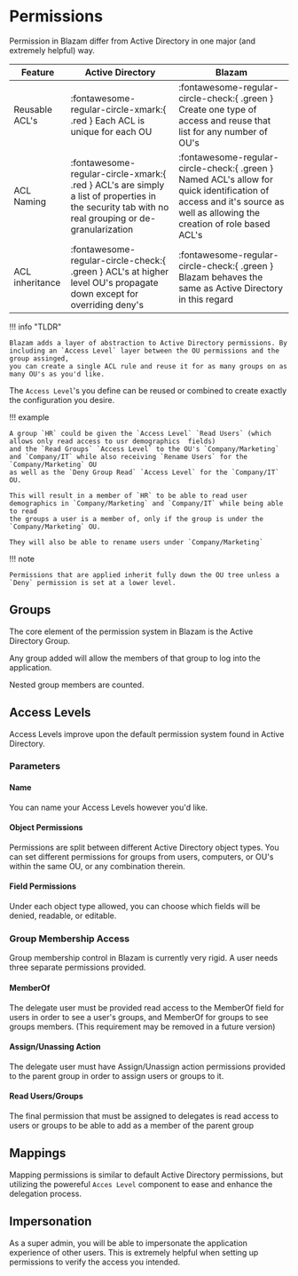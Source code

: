 ﻿# Permissions
Permission in Blazam differ from Active Directory in one major (and extremely helpful) way.

|Feature |  Active Directory | Blazam |
| ----------- | ------------------------------------ | - |
| Reusable ACL's      | :fontawesome-regular-circle-xmark:{ .red } Each ACL is unique for each OU  | :fontawesome-regular-circle-check:{ .green } Create one type of access and reuse that list for any number of OU's |
| ACL Naming          | :fontawesome-regular-circle-xmark:{ .red } ACL's are simply a list of properties in the security tab with no real grouping or de-granularization | :fontawesome-regular-circle-check:{ .green } Named ACL's allow for quick identification of access and it's source as well as allowing the creation of role based ACL's |
| ACL inheritance     | :fontawesome-regular-circle-check:{ .green } ACL's at higher level OU's propagate down except for overriding deny's | :fontawesome-regular-circle-check:{ .green } Blazam behaves the same as Active Directory in this regard |

!!! info "TLDR"

	Blazam adds a layer of abstraction to Active Directory permissions. By including an `Access Level` layer between the OU permissions and the group assinged,
	you can create a single ACL rule and reuse it for as many groups on as many OU's as you'd like.

The `Access Level`'s you define can be reused or combined to create exactly the configuration you desire.

!!! example

	A group `HR` could be given the `Access Level` `Read Users` (which allows only read access to usr demographics  fields)
	and the `Read Groups` `Access Level` to the OU's `Company/Marketing` and `Company/IT` while also receiving `Rename Users` for the `Company/Marketing` OU
	as well as the `Deny Group Read` `Access Level` for the `Company/IT` OU.

	This will result in a member of `HR` to be able to read user demographics in `Company/Marketing` and `Company/IT` while being able to read
	the groups a user is a member of, only if the group is under the `Company/Marketing` OU.

	They will also be able to rename users under `Company/Marketing`


!!! note

	Permissions that are applied inherit fully down the OU tree unless a `Deny` permission is set at a lower level.

## Groups
The core element of the permission system in Blazam is the Active Directory Group.

Any group added will allow the members of that group to log into the application.

Nested group members are counted.

## Access Levels
Access Levels improve upon the default permission system found in Active Directory.

### Parameters
#### Name
You can name your Access Levels however you'd like.
#### Object Permissions
Permissions are split between different Active Directory object types. You can set different permissions
for groups from users, computers, or OU's within the same OU, or any combination therein.
#### Field Permissions
Under each object type allowed, you can choose which fields will be denied, readable, or editable.

### Group Membership Access
Group membership control in Blazam is currently very rigid. A user needs three separate permissions provided.
#### MemberOf
The delegate user must be provided read access to the MemberOf field for users in order to see a user's groups, 
and MemberOf for groups to see groups members. (This requirement may be removed in a future version)
#### Assign/Unassing Action
The delegate user must have Assign/Unassign action permissions provided to the parent group in order to assign users or groups to it.
#### Read Users/Groups
The final permission that must be assigned to delegates is read access to users or groups to be able to add as a member of the parent group
## Mappings
Mapping permissions is similar to default Active Directory permissions, but utilizing the powereful `Acces Level`
component to ease and enhance the delegation process.

## Impersonation
As a super admin, you will be able to impersonate the application experience of other users.
This is extremely helpful when setting up permissions to verify the access you intended.
